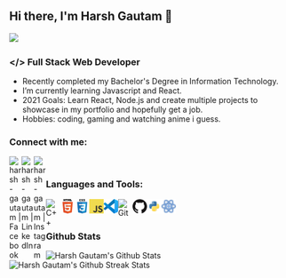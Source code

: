 ## Hi there, I'm Harsh Gautam 👋

![](https://komarev.com/ghpvc/?username=harsh-gautam)

### &#x0003C;&#x0002F;&#x0003E; Full Stack Web Developer

- Recently completed my Bachelor's Degree in Information Technology.
- I’m currently learning Javascript and React.
- 2021 Goals: Learn React, Node.js and create multiple projects to showcase in my portfolio and hopefully get a job.
- Hobbies: coding, gaming and watching anime i guess.

### Connect with me:

[<img align="left" alt="harsh-gautam | Facebook" width="22px" src="https://img.icons8.com/color/50/000000/facebook-new.png"/>][facebook]
[<img align="left" alt="harsh-gautam | LinkedIn" width="22px" src="https://img.icons8.com/color/48/000000/linkedin-circled--v1.png"/>][linkedin]
[<img align="left" alt="harsh-gautam | Instagram" width="22px" src="https://img.icons8.com/color/48/000000/instagram-new.png"/>][instagram]

<br />

### Languages and Tools:

<img align="left" alt="C++" width="26px" src="https://img.icons8.com/color/48/000000/c-plus-plus-logo.png" />

<img align="left" alt="HTML5" width="26px" src="https://raw.githubusercontent.com/github/explore/80688e429a7d4ef2fca1e82350fe8e3517d3494d/topics/html/html.png" />

<img align="left" alt="CSS3" width="26px" src="https://raw.githubusercontent.com/github/explore/80688e429a7d4ef2fca1e82350fe8e3517d3494d/topics/css/css.png" />

<img align="left" alt="Javascript" width="26px" src="https://raw.githubusercontent.com/github/explore/80688e429a7d4ef2fca1e82350fe8e3517d3494d/topics/javascript/javascript.png">

<img align="left" alt="Visual Studio Code" width="26px" src="https://raw.githubusercontent.com/github/explore/80688e429a7d4ef2fca1e82350fe8e3517d3494d/topics/visual-studio-code/visual-studio-code.png" />

<img align="left" alt="Git" width="26px" src="https://img.icons8.com/color/48/000000/git.png" />

<img align="left" alt="GitHub" width="26px" src="https://raw.githubusercontent.com/github/explore/78df643247d429f6cc873026c0622819ad797942/topics/github/github.png" />

<img align="left" alt="Python" width="26px" src="https://raw.githubusercontent.com/github/explore/80688e429a7d4ef2fca1e82350fe8e3517d3494d/topics/python/python.png">

<img align="left" alt="React" width="26px" src="https://github.com/adarsh-chakraborty/adarsh-chakraborty/blob/main/assets/icons8-react-16.png">

<br />
<br />

### Github Stats

<img alt="Harsh Gautam's Github Stats" src="https://github-readme-stats.vercel.app/api?username=harsh-gautam&show_icons=true&include_all_commits=true&count_private=true&theme=dark" />
<br />
<img alt="Harsh Gautam's Github Streak Stats" src="http://github-readme-streak-stats.herokuapp.com/?user=harsh-gautam&theme=dark" />

[facebook]: https://fb.me/harsh.gautam.1257
[instagram]: https://instagram.com/variable.not.defined
[linkedin]: https://www.linkedin.com/in/harsh-gautam
